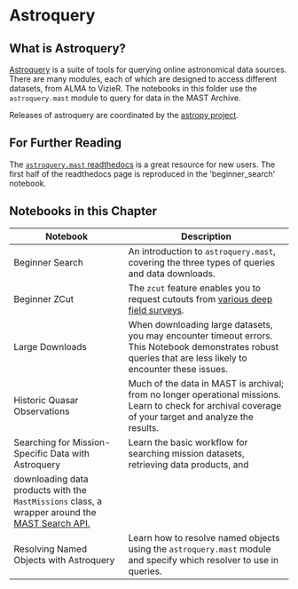 # Astroquery

## What is Astroquery?
[Astroquery](https://astroquery.readthedocs.io/en/latest/) is a suite of tools for querying online astronomical data sources. There are many modules, each of which are designed to access different datasets, from ALMA to VizieR. The notebooks in this folder use the `astroquery.mast` module to query for data in the MAST Archive.

Releases of astroquery are coordinated by the [astropy project](https://www.astropy.org/index.html).

## For Further Reading
The [`astroquery.mast` readthedocs](https://astroquery.readthedocs.io/en/latest/mast/mast.html) is a great resource for new users. The first half of the readthedocs page is reproduced in the 'beginner_search' notebook.

## Notebooks in this Chapter

| Notebook        | Description                                                                                                                                                  |
|-----------------|--------------------------------------------------------------------------------------------------------------------------------------------------------------|
| Beginner Search | An introduction to `astroquery.mast`, covering the three types of queries and data downloads.                                                                |
| Beginner ZCut   | The `zcut` feature enables you to request cutouts from [various deep field surveys](https://mast.stsci.edu/zcut/).                                           |
| Large Downloads | When downloading large datasets, you may encounter timeout errors. This Notebook demonstrates robust queries that are less likely to encounter these issues. |
| Historic Quasar Observations | Much of the data in MAST is archival; from no longer operational missions. Learn to check for archival coverage of your target and analyze the results. |
| Searching for Mission-Specific Data with Astroquery | Learn the basic workflow for searching mission datasets, retrieving data products, and 
downloading data products with the `MastMissions` class, a wrapper around the [MAST Search API.](https://mast.stsci.edu/search/docs/) |
| Resolving Named Objects with Astroquery | Learn how to resolve named objects using the `astroquery.mast` module and specify which resolver to use in queries. |